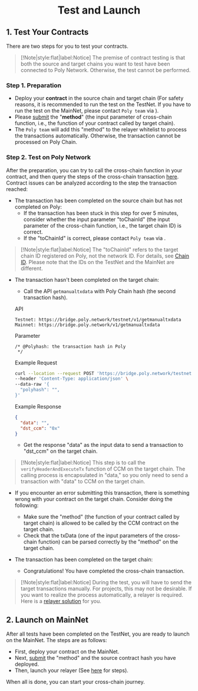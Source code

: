 <h1 align="center">Test and Launch</h1>


## 1. Test Your Contracts

There are two steps for you to test your contracts.

> [!Note|style:flat|label:Notice]
> The premise of contract testing is that both the source and target chains you want to test have been connected to Poly Network. 
> Otherwise, the test cannot be performed.

### Step 1. Preparation

- Deploy your **contract** in the source chain and target chain (For safety reasons, it is recommended to run the test on the TestNet. If you have to run the test on the MainNet, please contact `Poly team` via <a class="fab fa-discord" href= "https://discord.com/invite/y6MuEnq"></a>).
- Please [submit](https://docs.google.com/forms/d/e/1FAIpQLSeP_4apj9ZYnA8pJFw19YQgoejfUeX1riHWJngIbVldyv7NYA/viewform) the "**method**" (the input parameter of cross-chain function, i.e., the function of your contract called by target chain).
- The `Poly team` will add this "method" to the relayer whitelist to process the transactions automatically. Otherwise, the transaction cannot be processed on Poly Chain.

### Step 2. Test on Poly Network
After the preparation, you can try to call the cross-chain function in your contract, and then query the steps of the cross-chain transaction [here]( https://explorer.poly.network/testnet).
Contract issues can be analyzed according to the step the transaction reached:

- The transaction has been completed on the source chain but has not completed on Poly:
  - If the transaction has been stuck in this step for over 5 minutes, consider whether the input parameter "toChainId" (the input parameter of the cross-chain function, i.e., the target chain ID) is correct.
  - If the "toChainId" is correct, please contact `Poly team` via <a class="fab fa-discord" href= "https://discord.com/invite/y6MuEnq"></a>.

> [!Note|style:flat|label:Notice]
> The "toChainId" refers to the target chain ID registered on Poly, not the network ID.
> For details, see [Chain ID](../../Core_Smart_Contract/Chain_ID/Chain_ID.md).
> Please note that the IDs on the TestNet and the MainNet are different.

- The transaction hasn't been completed on the target chain:
  - Call the API `getmanualtxdata` with Poly Chain hash (the second transaction hash).

  API
    ```
    Testnet: https://bridge.poly.network/testnet/v1/getmanualtxdata
    Mainnet: https://bridge.poly.network/v1/getmanualtxdata
    ```
  Parameter
  ```
  /* @Polyhash: the transaction hash in Poly
   */
  ```
  Example Request
    ```bash
  curl --location --request POST 'https://bridge.poly.network/testnet/v1/getmanualtxdata' \
  --header 'Content-Type: application/json' \
  --data-raw '{
      "polyhash": "",
  }'
  ```

  Example Response
  ```json
  {
    "data": "",
    "dst_ccm": "0x"
  }
  ```
  - Get the response "data" as the input data to send a transaction to "dst_ccm" on the target chain.


> [!Note|style:flat|label:Notice]
> This step is to call the `verifyHeaderAndExecuteTx` function of CCM on the target chain.
> The calling process is encapsulated in "data," so you only need to send a transaction with "data" to CCM on the target chain.


- If you encounter an error submitting this transaction, there is something wrong with your contract on the target chain. Consider doing the following:
  - Make sure the "method" (the function of your contract called by target chain) is allowed to be called by the CCM contract on the target chain.
  - Check that the txData (one of the input parameters of the cross-chain function) can be parsed correctly by the "method" on the target chain.


- The transaction has been completed on the target chain:
  - Congratulations! You have completed the cross-chain transaction.

> [!Note|style:flat|label:Notice]
> During the test, you will have to send the target transactions manually. For projects, this may not be desirable. If you want to realize the process automatically, a relayer is required. Here is a [relayer solution](../../new_chain/relayer/relayer.md) for you.

## 2. Launch on MainNet
After all tests have been completed on the TestNet, you are ready to launch on the MainNet.
The steps are as follows:

- First, deploy your contract on the MainNet.
- Next, [submit](https://docs.google.com/forms/d/e/1FAIpQLSf7GKqlVkAUbhfs7qFj2wKW_p2qWCJJzBJlEGjNduGfi0wlTQ/viewform) the "method" and the source contract hash you have deployed.
- Then, launch your relayer (See [here](../../new_chain/launch_and_test/launch.md) for steps).

When all is done, you can start your cross-chain journey.